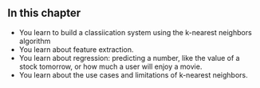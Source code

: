 ## In this chapter
- You learn to build a classiication system using the k-nearest neighbors algorithm
- You learn about feature extraction.
- You learn about regression: predicting a number, like the value of a stock tomorrow, or how much a user will enjoy a movie.
- You learn about the use cases and limitations of k-nearest neighbors.
